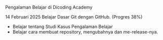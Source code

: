 Pengalaman Belajar di Dicoding Academy

14 Februari 2025
Belajar Dasar Git dengan GitHub. (Progres 38%)
* Belajar tentang Studi Kasus Pengalaman Belajar
* Belajar cara membuat repository, mengubahnya dan me-release-nya.
